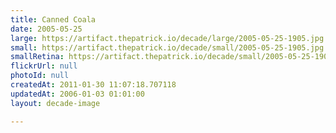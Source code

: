 ```yaml
---
title: Canned Coala
date: 2005-05-25
large: https://artifact.thepatrick.io/decade/large/2005-05-25-1905.jpg
small: https://artifact.thepatrick.io/decade/small/2005-05-25-1905.jpg
smallRetina: https://artifact.thepatrick.io/decade/small/2005-05-25-1905@2x.jpg
flickrUrl: null
photoId: null
createdAt: 2011-01-30 11:07:18.707118
updatedAt: 2006-01-03 01:01:00
layout: decade-image

---
```


